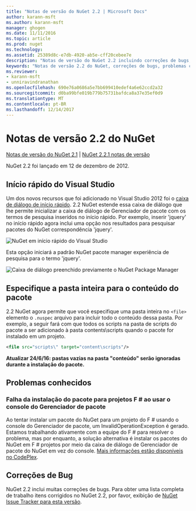 ```yaml
---
title: "Notas de versão do NuGet 2.2 | Microsoft Docs"
author: karann-msft
ms.author: karann-msft
manager: ghogen
ms.date: 11/11/2016
ms.topic: article
ms.prod: nuget
ms.technology: 
ms.assetid: 25389d8c-e7db-4920-ab5e-cff20cebee7e
description: "Notas de versão do NuGet 2.2 incluindo correções de bugs, problemas conhecidos, recursos adicionados e DCRs."
keywords: "Notas de versão 2.2 do NuGet, correções de bugs, problemas conhecidos, adicionaram recursos, DCRs"
ms.reviewer:
- karann-msft
- unniravindranathan
ms.openlocfilehash: 690e76a0686a5e7bb699410edef4a6e62ccd2a32
ms.sourcegitcommit: d0ba99bfe019b779b75731bafdca8a37e35ef0d9
ms.translationtype: MT
ms.contentlocale: pt-BR
ms.lasthandoff: 12/14/2017
---
```

# <a name="nuget-22-release-notes"></a>Notas de versão 2.2 do NuGet

[Notas de versão do NuGet 2.1](../release-notes/nuget-2.1.md) | [NuGet 2.2.1 notas de versão](../release-notes/nuget-2.2.1.md)

NuGet 2.2 foi lançado em 12 de dezembro de 2012.

## <a name="visual-studio-quick-launch"></a>Início rápido do Visual Studio
Um dos novos recursos que foi adicionado no Visual Studio 2012 foi o [caixa de diálogo de início rápido](http://msdn.microsoft.com/library/hh417697.aspx). 2.2 NuGet estende essa caixa de diálogo que lhe permite inicializar a caixa de diálogo de Gerenciador de pacote com os termos de pesquisa inseridos no início rápido. Por exemplo, inserir 'jquery' no início rápido agora inclui uma opção nos resultados para pesquisar pacotes do NuGet correspondência 'jquery'.

![NuGet em início rápido do Visual Studio](./media/quick-launch.png)

Esta opção iniciará a padrão NuGet pacote manager experiência de pesquisa para o termo 'jquery'.

![Caixa de diálogo preenchido previamente o NuGet Package Manager](./media/pkg-mgr-search-from-quick-launch.png)

## <a name="specify-entire-folder-for-package-contents"></a>Especifique a pasta inteira para o conteúdo do pacote
2.2 NuGet agora permite que você especifique uma pasta inteira no `<file>` elemento o `.nuspec` arquivo para incluir todo o conteúdo dessa pasta. Por exemplo, a seguir fará com que todos os scripts na pasta de scripts do pacote a ser adicionado à pasta contents\scripts quando o pacote for instalado em um projeto.

```xml
<file src="scripts\" target="content\scripts"/>
```

**Atualizar 24/6/16: pastas vazias na pasta "conteúdo" serão ignoradas durante a instalação do pacote.**

## <a name="known-issues"></a>Problemas conhecidos

### <a name="package-installation-fails-for-f-projects-when-using-the-package-manager-console"></a>Falha da instalação do pacote para projetos F # ao usar o console do Gerenciador de pacote
Ao tentar instalar um pacote do NuGet para um projeto do F # usando o console do Gerenciador de pacote, um InvalidOperationException é gerado. Estamos trabalhando ativamente com a equipe do F # para resolver o problema, mas por enquanto, a solução alternativa é instalar os pacotes do NuGet em F # projetos por meio da caixa de diálogo de Gerenciador de pacote do NuGet em vez do console. [Mais informações estão disponíveis no CodePlex](http://nuget.codeplex.com/workitem/2873).


## <a name="bug-fixes"></a>Correções de Bug
NuGet 2.2 inclui muitas correções de bugs. Para obter uma lista completa de trabalho itens corrigidos no NuGet 2.2, por favor, exibição de [NuGet Issue Tracker para esta versão](http://nuget.codeplex.com/workitem/list/advanced?keyword=&status=Closed&type=All&priority=All&release=NuGet%202.2&assignedTo=All&component=All&sortField=LastUpdatedDate&sortDirection=Descending&page=0).
